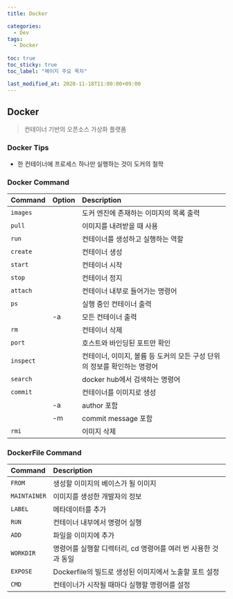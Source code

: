 ```yaml
---
title: Docker

categories:
  - Dev
tags:
  - Docker
  
toc: true
toc_sticky: true
toc_label: "페이지 주요 목차"

last_modified_at: 2020-11-18T11:00:00+09:00
---
```


## Docker ##

> 컨테이너 기반의 오픈소스 가상화 플랫폼

### Docker Tips ###

- 한 컨테이너에 프로세스 하나만 실행하는 것이 도커의 철학

### Docker Command ###

| Command     | Option | Description |
| :---------- | :----- | :---------- |
| `images`    |        | 도커 엔진에 존재하는 이미지의 목록 출력 |
| `pull`      |        | 이미지를 내려받을 때 사용 |
| `run`       |        | 컨테이너를 생성하고 실행하는 역할 |
| `create`    |        | 컨테이너 생성 |
| `start`     |        | 컨테이너 시작 |
| `stop`      |        | 컨테이너 정지 |
| `attach`    |        | 컨테이너 내부로 들어가는 명령어 |
| `ps`        |        | 실행 중인 컨테이너 출력 |
|             | -a     | 모든 컨테이너 출력 |
| `rm`        |        | 컨테이너 삭제 |
| `port`      |        | 호스트와 바인딩된 포트만 확인 |
| `inspect`   |        | 컨테이너, 이미지, 볼륨 등 도커의 모든 구성 단위의 정보를 확인하는 명령어 |
| `search`    |        | docker hub에서 검색하는 명령어 |
| `commit`    |        | 컨테이너를 이미지로 생성 |
|             | -a     | author 포함 |
|             | -m     | commit message 포함 |
| `rmi`       |        | 이미지 삭제 |

### DockerFile Command ###

| Command      | Description |
| :----------- | :---------- |
| `FROM`       | 생성할 이미지의 베이스가 될 이미지 |
| `MAINTAINER` | 이미지를 생성한 개발자의 정보 |
| `LABEL`      | 메타데이터를 추가 |
| `RUN`        | 컨테이너 내부에서 명령어 실행 |
| `ADD`        | 파일을 이미지에 추가 |
| `WORKDIR`    | 명령어를 실행할 디렉터리, cd 명령어를 여러 번 사용한 것과 동일 |
| `EXPOSE`     | Dockerfile의 빌드로 생성된 이미지에서 노출할 포트 설정 |
| `CMD`        | 컨테이너가 시작될 때마다 실행할 명령어를 설정 |

